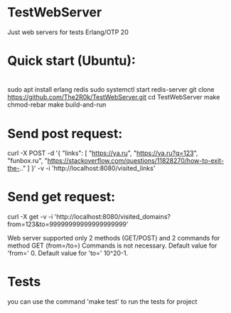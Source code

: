 # TestWebServer
Just web servers for tests
Erlang/OTP 20


#
# Quick start (Ubuntu):
#

sudo apt install erlang redis
sudo systemctl start redis-server
git clone https://github.com/The2R0k/TestWebServer.git
cd TestWebServer
make chmod-rebar
make build-and-run

# Send post request:
 curl -X POST -d '{
"links": [
"https://ya.ru",
"https://ya.ru?q=123",
"funbox.ru",
"https://stackoverflow.com/questions/11828270/how-to-exit-the-.."
]
}' -v -i 'http://localhost:8080/visited_links'

# Send get request:

curl -X get -v -i 'http://localhost:8080/visited_domains?from=123&to=99999999999999999999'

Web server supported only 2 methods (GET/POST) and 2 commands for method GET (from=/to=)
Commands is not necessary. Default value for 'from=' 0. Default value for 'to=' 10^20-1.

# Tests

you can use the command 'make test' to run the tests for project


